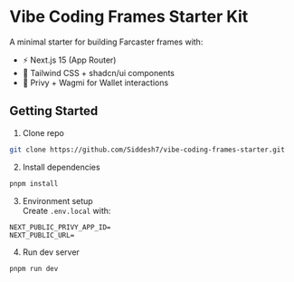 # Vibe Coding Frames Starter Kit

A minimal starter for building Farcaster frames with:

- ⚡ Next.js 15 (App Router)
- 🎨 Tailwind CSS + shadcn/ui components
- 🔑 Privy + Wagmi for Wallet interactions

## Getting Started

1. Clone repo

```bash
git clone https://github.com/Siddesh7/vibe-coding-frames-starter.git
```

2. Install dependencies

```bash
pnpm install
```

3. Environment setup  
   Create `.env.local` with:

```env
NEXT_PUBLIC_PRIVY_APP_ID=
NEXT_PUBLIC_URL=
```

4. Run dev server

```bash
pnpm run dev
```
